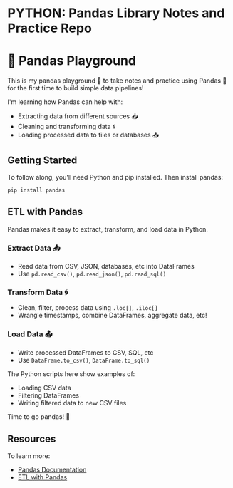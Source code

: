﻿# PYTHON: Pandas Library Notes and Practice Repo 

# 🐼 Pandas Playground

This is my pandas playground 🏰 to take notes and practice using Pandas 🐼 for the first time to build simple data pipelines! 

I'm learning how Pandas can help with:

- Extracting data from different sources 📥
- Cleaning and transforming data 🌀
- Loading processed data to files or databases 📤

## Getting Started 

To follow along, you'll need Python and pip installed. Then install pandas:

`pip install pandas`


## ETL with Pandas

Pandas makes it easy to extract, transform, and load data in Python. 

### Extract Data 📥

- Read data from CSV, JSON, databases, etc into DataFrames
- Use `pd.read_csv()`, `pd.read_json()`, `pd.read_sql()`  

### Transform Data 🌀

- Clean, filter, process data using `.loc[]`, `.iloc[]`  
- Wrangle timestamps, combine DataFrames, aggregate data, etc!

### Load Data 📤 

- Write processed DataFrames to CSV, SQL, etc
- Use `DataFrame.to_csv()`, `DataFrame.to_sql()`

The Python scripts here show examples of:

- Loading CSV data  
- Filtering DataFrames
- Writing filtered data to new CSV files  

Time to go pandas! 🐼

## Resources  

To learn more:

- [Pandas Documentation](https://pandas.pydata.org/docs/)
- [ETL with Pandas](https://pandas.pydata.org/pandas-docs/stable/user_guide/cookbook.html#cookbook-oil-pipeline)